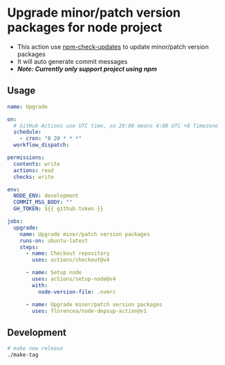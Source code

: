 # Upgrade minor/patch version packages for node project

- This action use [npm-check-updates](https://www.npmjs.com/package/npm-check-updates) to update minor/patch version packages
- It will auto generate commit messages
- **_Note: Currently only support project using npm_**

## Usage

```yml
name: Upgrade

on:
  # GitHub Actions use UTC time, so 20:00 means 4:00 UTC +8 Timezone
  schedule:
    - cron: "0 20 * * *"
  workflow_dispatch:

permissions:
  contents: write
  actions: read
  checks: write

env:
  NODE_ENV: development
  COMMIT_MSG_BODY: ""
  GH_TOKEN: ${{ github.token }}

jobs:
  upgrade:
    name: Upgrade minor/patch version packages
    runs-on: ubuntu-latest
    steps:
      - name: Checkout repository
        uses: actions/checkout@v4

      - name: Setup node
        uses: actions/setup-node@v4
        with:
          node-version-file: .nvmrc

      - name: Upgrade minor/patch version packages
        uses: florencea/node-depsup-action@v1
```

## Development

```sh
# make new release
./make-tag
```
